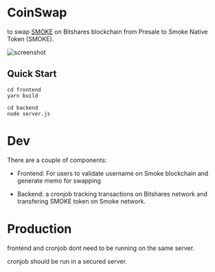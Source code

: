 # CoinSwap

to swap [SMOKE](https://cryptofresh.com/a/SMOKE) on Bitshares blockchain from Presale to Smoke Native Token (SMOKE).


![screenshot](https://user-images.githubusercontent.com/11970690/45248698-e2d8bf80-b33e-11e8-9236-1497b40a1535.png)


## Quick Start
```
cd frontend
yarn build
```

```
cd backend
node server.js
```


# Dev

There are a couple of components:

- Frontend: For users to validate username on Smoke blockchain and generate memo for swapping

- Backend: a cronjob tracking transactions on Bitshares network and transfering SMOKE token on Smoke network.

# Production

frontend and cronjob dont need to be running on the same server.

cronjob should be run in a secured server.
